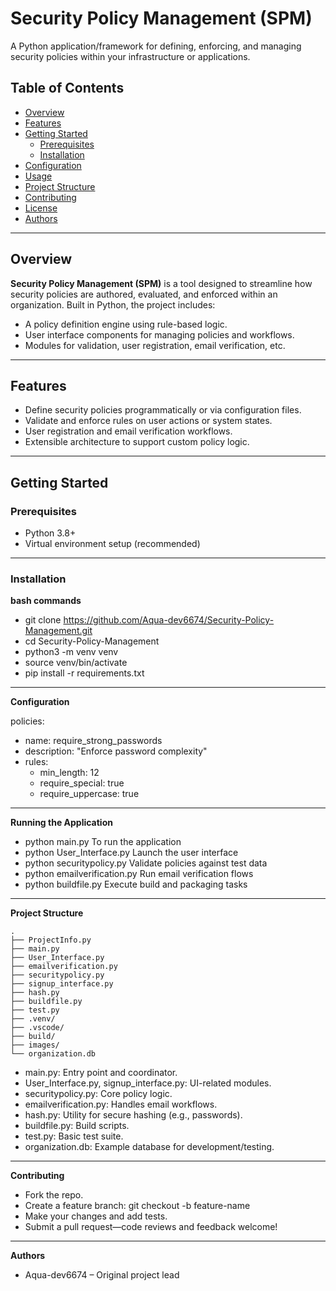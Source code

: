 # Security Policy Management (SPM)

A Python application/framework for defining, enforcing, and managing security policies within your infrastructure or applications.

## Table of Contents

- [Overview](#overview)  
- [Features](#features)  
- [Getting Started](#getting-started)  
  - [Prerequisites](#prerequisites)  
  - [Installation](#installation)  
- [Configuration](#configuration)  
- [Usage](#usage)  
- [Project Structure](#project-structure)  
- [Contributing](#contributing)  
- [License](#license)  
- [Authors](#authors)

---

## Overview

**Security Policy Management (SPM)** is a tool designed to streamline how security policies are authored, evaluated, and enforced within an organization. Built in Python, the project includes:

- A policy definition engine using rule-based logic.
- User interface components for managing policies and workflows.
- Modules for validation, user registration, email verification, etc.

---

## Features

- Define security policies programmatically or via configuration files.  
- Validate and enforce rules on user actions or system states.  
- User registration and email verification workflows.  
- Extensible architecture to support custom policy logic.

---

## Getting Started

### Prerequisites

- Python 3.8+  
- Virtual environment setup (recommended)

---

### Installation

**bash commands**

- git clone https://github.com/Aqua-dev6674/Security-Policy-Management.git
- cd Security-Policy-Management
- python3 -m venv venv
- source venv/bin/activate
- pip install -r requirements.txt

---

**Configuration**

policies:
  - name: require_strong_passwords
  - description: "Enforce password complexity"
  - rules:
     - min_length: 12
     - require_special: true
     - require_uppercase: true

---

**Running the Application**

- python main.py To run the application
- python User_Interface.py	Launch the user interface
- python securitypolicy.py	Validate policies against test data
- python emailverification.py	Run email verification flows
- python buildfile.py	Execute build and packaging tasks

---

**Project Structure**
```
.
├── ProjectInfo.py
├── main.py
├── User_Interface.py
├── emailverification.py
├── securitypolicy.py
├── signup_interface.py
├── hash.py
├── buildfile.py
├── test.py
├── .venv/
├── .vscode/
├── build/
├── images/
└── organization.db
```

- main.py: Entry point and coordinator.
- User_Interface.py, signup_interface.py: UI-related modules.
- securitypolicy.py: Core policy logic.
- emailverification.py: Handles email workflows.
- hash.py: Utility for secure hashing (e.g., passwords).
- buildfile.py: Build scripts.
- test.py: Basic test suite.
- organization.db: Example database for development/testing.

---

**Contributing**
- Fork the repo.
- Create a feature branch: git checkout -b feature-name
- Make your changes and add tests.
- Submit a pull request—code reviews and feedback welcome!

---

**Authors**
- Aqua-dev6674 – Original project lead
